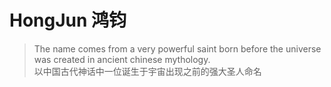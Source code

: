 # HongJun 鸿钧

> The name comes from a very powerful saint born before the universe was created in ancient chinese mythology.<br/>
> 以中国古代神话中一位诞生于宇宙出现之前的强大圣人命名
